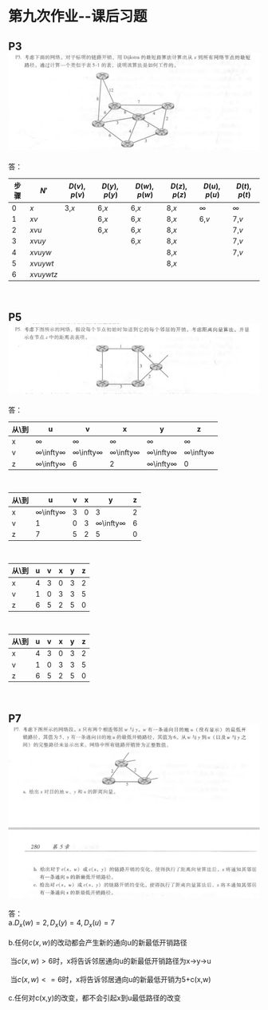 
第九次作业--课后习题
===========================
P3<br>
![image](https://github.com/hewancai/HOMEWORK-9/blob/master/2017302580276/P3.png)
-------------------
答：<br>

步骤 | $N'$ |	$D(v),p(v)$ |	$D(y),p(y)$ |	$D(w),p(w)$ |	$D(z),p(z)$ |	$D(u),p(u)$ |	$D(t),p(t)$ |
--- | --- | --- | --- | --- | --- | --- | --- | 
0 |	$x$ |	3,$x$ |	6,$x$ |	6,$x$ |	8,$x$ |	$\infty$ |	$\infty$ |
1 |	$xv$ | |  6,$x$ |	6,$x$ |	8,$x$ |	6,$v$ |	7,$v$ |
2 |	$xvu$ |  | 6,$x$ |	6,$x$ |	8,$x$ | | 		7,$v$ |  
3 |	$xvuy$ | | | 6,$x$ |	8,$x$ | | 		7,$v$ | 
4 |	$xvuyw$ | |  |  |				8,$x$ | | 		7,$v$ | 
5 |	$xvuywt$ | |  |  |					8,$x$ | |  | 		
6 |	$xvuywtz$ |  |  |  |  |  |  |  			
<br>

P5<br>
![image](https://github.com/hewancai/HOMEWORK-9/blob/master/2017302580276/P5.png)
---------------------------------
答：<br>

从\到 |	u |	v |	x |	y |	z |
--- | --- | --- | --- | --- | --- | 
x |	∞ |	∞ |	∞ |	∞ |	∞ |
v |	∞\infty∞ |	∞\infty∞ |	∞\infty∞ |	∞\infty∞ |	∞\infty∞ |
z |	∞\infty∞ |	6 |	2 |	∞\infty∞ |	0 |
<br>

从\到 |	u |	v | x |	y |	z |
--- | --- | --- | --- | --- | --- | 
x |	∞\infty∞ |	3 |	0 |	3 |	2 |
v |	1 |	0 |	3 |	∞\infty∞ |	6 |
z |	7 |	5 |	2 |	5 |	0 |
<br>

从\到 |	u |	v |	x |	y |	z |
--- | --- | --- | --- | --- | --- | 
x |	4 |	3 |	0 |	3 |	2 |
v |	1 |	0 |	3 |	3 |	5 |
z |	6 |	5 |	2 |	5 |	0 |
<br>

从\到 |	u |	v |	x |	y |	z |
--- | --- | --- | --- | --- | --- | 
x |	4 |	3 |	0 |	3 |	2 |
v |	1 |	0 |	3 |	3 |	5 |
z |	6 |	5 |	2 |	5 |	0 |
<br>

P7<br>
![image](https://github.com/hewancai/HOMEWORK-9/blob/master/2017302580276/P7.png)
---------------------------------
答：<br>
a.$D_{x}(w)=2,D_{x}(y)=4,D_{x}(u)=7$<br>
<br>
b.任何$c(x,w)$的改动都会产生新的通向u的新最低开销路径<br>
<br>
  ​	当$c(x,w)>6$时，x将告诉邻居通向u的新最低开销路径为x->y->u<br>
<br>
  ​	当$c(x,w)<=6$时，x将告诉邻居通向u的新最低开销为5+c(x,w)<br>
<br>
c.任何对c(x,y)的改变，都不会引起x到u最低路径的改变
